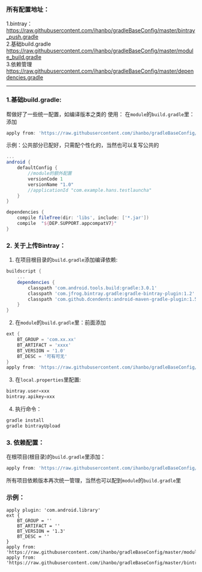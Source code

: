 ### 所有配置地址：
1.bintray：<br>
https://raw.githubusercontent.com/ihanbo/gradleBaseConfig/master/bintray_push.gradle
<br>
2.基础build.gradle<br>
https://raw.githubusercontent.com/ihanbo/gradleBaseConfig/master/module_build.gradle
<br>
3.依赖管理<br>
https://raw.githubusercontent.com/ihanbo/gradleBaseConfig/master/dependencies.gradle
<br>

---


### 1.基础build.gradle:
帮做好了一些统一配置，如编译版本之类的
使用：
在`module`的`build.gradle`里：添加
```gradle
apply from: 'https://raw.githubusercontent.com/ihanbo/gradleBaseConfig/master/baseconfig.gradle'
```
示例：公共部分已配好，只需配个性化的，当然也可以复写公共的
```gradle
...
android {
    defaultConfig {
	    //module的额外配置
        versionCode 1
        versionName "1.0"
        //applicationId "com.example.hans.testlauncha"
    }
}

dependencies {
    compile fileTree(dir: 'libs', include: ['*.jar'])
    compile  "${DEP.SUPPORT.appcompatV7}"
}
```
### 2. 关于上传Bintray：
1. 在项目根目录的`build.gradle`添加编译依赖:
```gradle
buildscript {
    ...
    dependencies {
        classpath 'com.android.tools.build:gradle:3.0.1'
        classpath 'com.jfrog.bintray.gradle:gradle-bintray-plugin:1.2'
        classpath 'com.github.dcendents:android-maven-gradle-plugin:1.5'
    }
}
```
2. 在`module`的`build.gradle`里：前面添加
```gradle
ext {
    BT_GROUP = 'com.xx.xx'
    BT_ARTIFACT = 'xxxx'
    BT_VERSION = '1.0'
    BT_DESC = '可有可无'
}
apply from: 'https://raw.githubusercontent.com/ihanbo/gradleBaseConfig/master/bintray_push.gradle'
```
3. 在`local.properties`里配置:
```gradle
bintray.user=xxx
bintray.apikey=xxx
```
4. 执行命令：
```gradle
gradle install
gradle bintrayUpload 
```
### 3. 依赖配置：
在根项目(根目录)的`build.gradle`里添加：
```gradle
apply from: 'https://raw.githubusercontent.com/ihanbo/gradleBaseConfig/master/dependencies.gradle'
```
所有项目依赖版本再次统一管理，当然也可以配到`module`的`build.gradle`里



### 示例：
```
apply plugin: 'com.android.library'
ext {
    BT_GROUP = ''
    BT_ARTIFACT = ''
    BT_VERSION = '1.3'
    BT_DESC = ''
}
apply from: 'https://raw.githubusercontent.com/ihanbo/gradleBaseConfig/master/module_build.gradle'
apply from: 'https://raw.githubusercontent.com/ihanbo/gradleBaseConfig/master/bintray_push.gradle'

```
